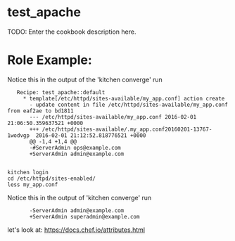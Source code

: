 # test_apache

TODO: Enter the cookbook description here.


# Role Example:

Notice this in the output of the 'kitchen converge' run

       Recipe: test_apache::default
         * template[/etc/httpd/sites-available/my_app.conf] action create
           - update content in file /etc/httpd/sites-available/my_app.conf from eaf2ae to bd1811
           --- /etc/httpd/sites-available/my_app.conf 2016-02-01 21:06:50.359637521 +0000
           +++ /etc/httpd/sites-available/.my_app.conf20160201-13767-1wodvgp  2016-02-01 21:12:52.818776521 +0000
           @@ -1,4 +1,4 @@
           -#ServerAdmin ops@example.com
           +ServerAdmin admin@example.com


    kitchen login
    cd /etc/httpd/sites-enabled/
    less my_app.conf

Notice this in the output of 'kitchen converge' run

           -ServerAdmin admin@example.com
           +ServerAdmin superadmin@example.com

let's look at: https://docs.chef.io/attributes.html
